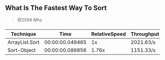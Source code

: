 
What Is The Fastest Way To Sort
-------------------------------
> @2594 Mhz


### 


|Technique     |Time           |RelativeSpeed|Throughput|
|--------------|---------------|-------------|----------|
|ArrayList.Sort|00:00:00.049465|1x           |2021.63/s |
|Sort-Object   |00:00:00.086856|1.76x        |1151.33/s |




